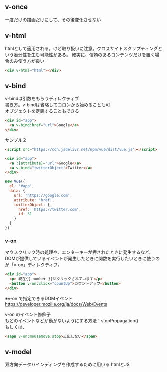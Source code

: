 ## v-once
一度だけの描画だけにして、その後変化させない
## v-html
htmlとして適用される。けど取り扱いに注意。クロスサイトスクリプティングという脆弱性を生む可能性がある。
確実に、信頼のあるコンテンツだけを置く場合のみ使う方が良い
```html
<div v-html="html"></div>
```
## v-bind
v-bindは引数をもらうディレクティブ  
書き方。v-bindは省略してコロンから始めることも可  
オブジェクトを定義することもできる  
```html
<div id="app">
  <a v-bind:href="url">Google</a>
</div>
```

サンプル２
```html
<script src="https://cdn.jsdelivr.net/npm/vue/dist/vue.js"></script>

<div id="app">
  <a :[attribute]="url">Google</a>
  <a v-bind="twitterObject">Twitter</a>
</div>
```
```Vue.js
new Vue({
  el: '#app',
  data: {
    url: 'https://google.com',
    attribute: 'href',
    twitterObject: {
      href: 'https://twitter.com',
      id: 31
    }
  }
})
```

### v-on
マウスクリック時の処理や、エンターキーが押されたときに発生するなど、
DOMが提供しているイベントが発生したときに関数を実行したいときに使うのが「v-on」ディレクティブ。  
```html
<div id="app">
  <p> 現在{{ number }}回クリックされています</p>
  <button v-on:click="countUp">カウントアップ</button>
</div>
```
※v-on で指定できるDOMイベント  
https://developer.mozilla.org/ja/docs/Web/Events

v-on のイベント修飾子  
もとのイベントなどが動かないようにする方法：stopPropagation()  
もしくは、
```html
<sapn v-on:mousemove.stop>反応しない</span>
```

## v-model 
双方向データバインディングを作成するために用いる
htmlとJS







